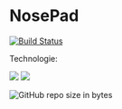 # NosePad

[![Build Status](https://travis-ci.org/MartaPiatek/NosePad.svg?branch=master)](https://travis-ci.org/MartaPiatek/NosePad)

Technologie:

![](https://img.shields.io/badge/Java-1.7-red.svg)
![](https://img.shields.io/badge/Android-21-green.svg)

![GitHub repo size in bytes](https://img.shields.io/github/repo-size/badges/shields.svg?style=plastic)
